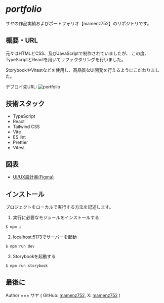 # **_portfolio_**

サヤの作品実績およびポートフォリオ【mamenz752】のリポジトリです。

## 概要・URL

元々はHTMLとCSS、及びJavaScriptで制作されていましたが、
この度、TypeScriptとReactを用いてリファクタリングを行いました。

StorybookやVitestなどを使用し、高品質なUI開発を行えるようにこだわりました。

デプロイ先URL: ![portfolio](https://mamenz752.com)

## 技術スタック

- TypeScript
- React
- Tailwind CSS
- Vite
- ES lint
- Prettier
- Vitest

## 図表

- [UI/UX設計書(Figma)](https://www.figma.com/file/DWoHriUuzK0SIkpJAUs9ZP/portfolio-%26-blog?type=design&node-id=0%3A1&mode=design&t=vk9g5dz9dEgmpkg0-1)

## インストール

プロジェクトをローカルで実行する方法を記述します。

1. 実行に必要なモジュールをインストールする

```bash
$ npm i
```

2. localhost:5173でサーバーを起動

```bash
$ npm run dev
```

3. Storybookを起動する

```bash
$ npm run storybook
```

## 最後に

Author === サヤ ( GitHub: [mamenz752](https://github.com/mamenz752), X: [mamenz752](https://x.com/mamenz752) )

